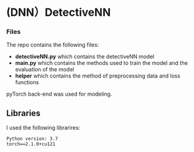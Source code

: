 # (DNN）DetectiveNN


### Files
The repo contains the following files:

- **detectiveNN.py** which contains the detectiveNN model
- **main.py**  which contains  the methods used to train the model and the evaluation of the model
- **helper** which contains the method of preprocessing data and loss functions

pyTorch back-end was used for modeling.

## Libraries
I used the following librarires:
```
Python version: 3.7
torch==2.1.0+cu121
```

